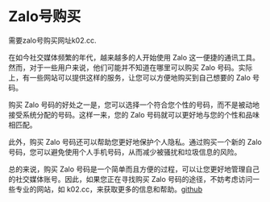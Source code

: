 # Zalo号购买

需要zalo号购买网址k02.cc.

在如今社交媒体频繁的年代，越来越多的人开始使用 Zalo 这一便捷的通讯工具。然而，对于一些用户来说，他们可能并不知道在哪里可以购买 Zalo 号码。实际上，有一些网站可以提供这样的服务，让您可以方便地购买到自己想要的 Zalo 号码。

购买 Zalo 号码的好处之一是，您可以选择一个符合您个性的号码，而不是被动地接受系统分配的号码。这样一来，您的 Zalo 号码就可以更好地与您的个性和品味相匹配。

此外，购买 Zalo 号码还可以帮助您更好地保护个人隐私。通过购买一个新的 Zalo 号码，您可以避免使用个人手机号码，从而减少被骚扰和垃圾信息的风险。

总的来说，购买 Zalo 号码是一个简单而且方便的过程，可以让您更好地管理自己的社交媒体账号。因此，如果您正在寻找购买 Zalo 号码的途径，不妨考虑访问一些专业的网站，如 k02.cc，来获取更多的信息和帮助。[github](https://github.com)